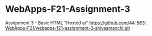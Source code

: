 # WebApps-F21-Assignment-3
Assignment 3 - Basic HTML
"Hosted at" https://github.com/44-563-WebApps-F21/webapps-f21-assignment-3-shivaamanchi.git
